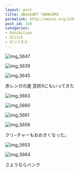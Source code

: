 ```yaml
---
layout: post
title: @BankART TAMACOM3
permalink: http://moxus.org/219
post_id: 219
categories: 
- Exhibition
- Glitch
- 行ってきた
---
```


![img_5647](http://moxuse.org/wordpress/wp-content/uploads/2009/03/img_5647.jpg)


![img_5639](http://moxuse.org/wordpress/wp-content/uploads/2009/03/img_5639.jpg)


![img_5645](http://moxuse.org/wordpress/wp-content/uploads/2009/03/img_5645.jpg)

赤レンガの進
芸術Xにもいってきた


![img_5663](http://moxuse.org/wordpress/wp-content/uploads/2009/03/img_5663.jpg)


![img_5660](http://moxuse.org/wordpress/wp-content/uploads/2009/03/img_5660.jpg)


![img_5661](http://moxuse.org/wordpress/wp-content/uploads/2009/03/img_5661.jpg)


![img_5659](http://moxuse.org/wordpress/wp-content/uploads/2009/03/img_5659.jpg)

クリ−チャーもおおきくなった。


![img_5653](http://moxuse.org/wordpress/wp-content/uploads/2009/03/img_5653.jpg)


![img_5664](http://moxuse.org/wordpress/wp-content/uploads/2009/03/img_5664.jpg)

さようならバンク
